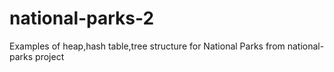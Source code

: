 # national-parks-2
Examples of heap,hash table,tree structure for National Parks from national-parks project
